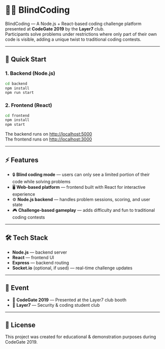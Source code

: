 # 👨‍💻 BlindCoding

BlindCoding — A Node.js + React-based coding challenge platform presented at **CodeGate 2019** by the **Layer7** club.  
Participants solve problems under restrictions where only part of their own code is visible, adding a unique twist to traditional coding contests.

---

## 🚀 Quick Start

### 1. Backend (Node.js)
```bash
cd backend
npm install
npm run start
```

### 2. Frontend (React)
```bash
cd frontend
npm install
npm start
```

The backend runs on [http://localhost:5000](http://localhost:5000)  
The frontend runs on [http://localhost:3000](http://localhost:3000)  

---

## ⚡ Features

- 🔒 **Blind coding mode** — users can only see a limited portion of their code while solving problems  
- 🖥 **Web-based platform** — frontend built with React for interactive experience  
- ⚙️ **Node.js backend** — handles problem sessions, scoring, and user state  
- 🎮 **Challenge-based gameplay** — adds difficulty and fun to traditional coding contests  

---

## 🛠 Tech Stack

- **Node.js** — backend server  
- **React** — frontend UI  
- **Express** — backend routing  
- **Socket.io** (optional, if used) — real-time challenge updates  

---

## 📜 Event

- 📍 **CodeGate 2019** — Presented at the Layer7 club booth  
- 👥 **Layer7** — Security & coding student club  

---

## 📜 License

This project was created for educational & demonstration purposes during CodeGate 2019.
